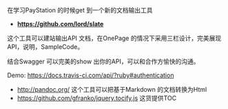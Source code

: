 在学习PayStation 的时候get 到一个新的文档输出工具

 - **https://github.com/lord/slate**

这个工具可以建站输出API 文档，在OnePage 的情况下采用三栏设计，完美展现API，说明，SampleCode。

结合Swagger 可以完美的show 出你的API，可以和合作方愉快的沟通。

Demo: https://docs.travis-ci.com/api/?ruby#authentication

 - http://pandoc.org/   这个工具可以把基于Markdown 的文档转换为Html
 - https://github.com/gfranko/jquery.tocify.js  这货提供TOC

<!--stackedit_data:
eyJoaXN0b3J5IjpbLTIyNDg5MjQwOCwtMTYwMzk5NDc4NCw4ND
g5NjgxOTldfQ==
-->